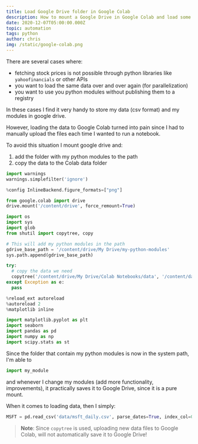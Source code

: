 ```yaml
---
title: Load Google Drive folder in Google Colab
description: How to mount a Google Drive in Google Colab and load some stock data.  
date: 2020-12-07T05:00:00.000Z
topic: automation
tags: python
author: chris
img: /static/google-colab.png
---
```


There are several cases where:

* fetching stock prices is not possible through python libraries like `yahoofinancials` or other APIs
* you want to load the same data over and over again (for parallelization)
* you want to use you python modules without publishing them to a registry

In these cases I find it very handy to store my data (csv format) and my modules in google drive.

However, loading the data to Google Colab turned into pain since I had to manually upload the files each time I wanted to run a notebook.

To avoid this situation I mount google drive and:

1. add the folder with my python modules to the path
2. copy the data to the Colab data folder

```python
import warnings
warnings.simplefilter('ignore')

%config InlineBackend.figure_formats=["png"]

from google.colab import drive
drive.mount('/content/drive', force_remount=True)

import os
import sys
import glob
from shutil import copytree, copy

# This will add my python modules in the path
gdrive_base_path = '/content/drive/My Drive/my-python-modules'
sys.path.append(gdrive_base_path)

try:
  # copy the data we need
  copytree('/content/drive/My Drive/Colab Notebooks/data', '/content/data')
except Exception as e:
  pass

%reload_ext autoreload
%autoreload 2
%matplotlib inline

import matplotlib.pyplot as plt
import seaborn
import pandas as pd
import numpy as np
import scipy.stats as st
```

Since the folder that contain my python modules is now in the system path, I'm able to

```python
import my_module
```

and whenever I change my modules (add more functionality, improvements), it practically saves it to Google Drive, since it is a pure mount.

When it comes to loading data, then I simply:

```python
MSFT = pd.read_csv('data/msft_daily.csv', parse_dates=True, index_col=0, header=0)
```

> **Note**: Since `copytree` is used, uploading new data files to Google Colab, will not automatically save it to Google Drive!
